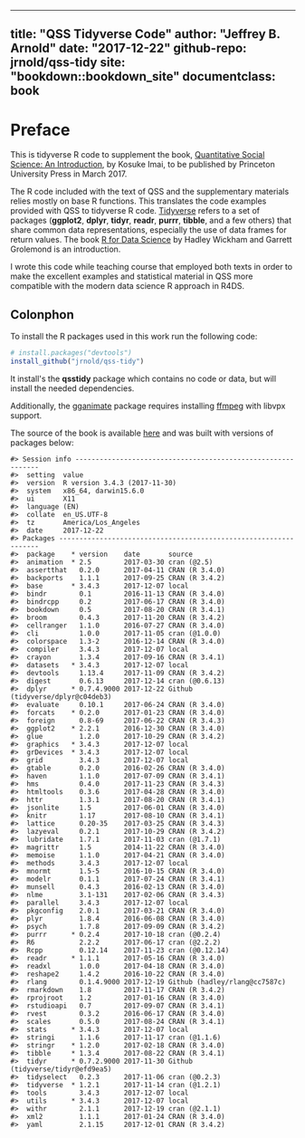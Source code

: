 
---
title: "QSS Tidyverse Code"
author: "Jeffrey B. Arnold"
date: "2017-12-22"
github-repo: jrnold/qss-tidy
site: "bookdown::bookdown_site"
documentclass: book
---

# Preface

This is tidyverse R code to supplement the book, [Quantitative Social Science: An Introduction](http://press.princeton.edu/titles/11025.html), by Kosuke Imai, to
be published by Princeton University Press in March 2017.

The R code included with the text of QSS and the supplementary materials relies mostly on base R functions. 
This translates the code examples provided with QSS to tidyverse R code. 
[Tidyverse](https://github.com/tidyverse/tidyverse) refers to a set of packages (**ggplot2**, **dplyr**, **tidyr**, **readr**, **purrr**, **tibble**,  and a few others) that share common data representations, especially the use of data frames for return values. The book [R for Data Science](http://r4ds.had.co.nz/) by Hadley Wickham and Garrett Grolemond is an introduction. 


I wrote this code while teaching course that employed both texts in order to make the excellent examples and statistical material in QSS more compatible with the modern data science R approach in R4DS.

## Colonphon

To install the R packages used in this work run the following code:

```r
# install.packages("devtools")
install_github("jrnold/qss-tidy")
```
It install's the **qsstidy** package which contains no code or data, but will install the needed dependencies.

Additionally, the [gganimate](https://cran.r-project.org/package=gganimate) package requires installing [ffmpeg](https://ffmpeg.org/) with libvpx support.



The source of the book is available [here](https://github.com/jrnold/qsstidy) and was built with versions of packages below:


```
#> Session info -------------------------------------------------------------
#>  setting  value                       
#>  version  R version 3.4.3 (2017-11-30)
#>  system   x86_64, darwin15.6.0        
#>  ui       X11                         
#>  language (EN)                        
#>  collate  en_US.UTF-8                 
#>  tz       America/Los_Angeles         
#>  date     2017-12-22
#> Packages -----------------------------------------------------------------
#>  package    * version    date       source                          
#>  animation  * 2.5        2017-03-30 cran (@2.5)                     
#>  assertthat   0.2.0      2017-04-11 CRAN (R 3.4.0)                  
#>  backports    1.1.1      2017-09-25 CRAN (R 3.4.2)                  
#>  base       * 3.4.3      2017-12-07 local                           
#>  bindr        0.1        2016-11-13 CRAN (R 3.4.0)                  
#>  bindrcpp     0.2        2017-06-17 CRAN (R 3.4.0)                  
#>  bookdown     0.5        2017-08-20 CRAN (R 3.4.1)                  
#>  broom        0.4.3      2017-11-20 CRAN (R 3.4.2)                  
#>  cellranger   1.1.0      2016-07-27 CRAN (R 3.4.0)                  
#>  cli          1.0.0      2017-11-05 cran (@1.0.0)                   
#>  colorspace   1.3-2      2016-12-14 CRAN (R 3.4.0)                  
#>  compiler     3.4.3      2017-12-07 local                           
#>  crayon       1.3.4      2017-09-16 CRAN (R 3.4.1)                  
#>  datasets   * 3.4.3      2017-12-07 local                           
#>  devtools     1.13.4     2017-11-09 CRAN (R 3.4.2)                  
#>  digest       0.6.13     2017-12-14 cran (@0.6.13)                  
#>  dplyr      * 0.7.4.9000 2017-12-22 Github (tidyverse/dplyr@c04deb3)
#>  evaluate     0.10.1     2017-06-24 CRAN (R 3.4.0)                  
#>  forcats    * 0.2.0      2017-01-23 CRAN (R 3.4.0)                  
#>  foreign      0.8-69     2017-06-22 CRAN (R 3.4.3)                  
#>  ggplot2    * 2.2.1      2016-12-30 CRAN (R 3.4.0)                  
#>  glue         1.2.0      2017-10-29 CRAN (R 3.4.2)                  
#>  graphics   * 3.4.3      2017-12-07 local                           
#>  grDevices  * 3.4.3      2017-12-07 local                           
#>  grid         3.4.3      2017-12-07 local                           
#>  gtable       0.2.0      2016-02-26 CRAN (R 3.4.0)                  
#>  haven        1.1.0      2017-07-09 CRAN (R 3.4.1)                  
#>  hms          0.4.0      2017-11-23 CRAN (R 3.4.3)                  
#>  htmltools    0.3.6      2017-04-28 CRAN (R 3.4.0)                  
#>  httr         1.3.1      2017-08-20 CRAN (R 3.4.1)                  
#>  jsonlite     1.5        2017-06-01 CRAN (R 3.4.0)                  
#>  knitr        1.17       2017-08-10 CRAN (R 3.4.1)                  
#>  lattice      0.20-35    2017-03-25 CRAN (R 3.4.3)                  
#>  lazyeval     0.2.1      2017-10-29 CRAN (R 3.4.2)                  
#>  lubridate    1.7.1      2017-11-03 cran (@1.7.1)                   
#>  magrittr     1.5        2014-11-22 CRAN (R 3.4.0)                  
#>  memoise      1.1.0      2017-04-21 CRAN (R 3.4.0)                  
#>  methods      3.4.3      2017-12-07 local                           
#>  mnormt       1.5-5      2016-10-15 CRAN (R 3.4.0)                  
#>  modelr       0.1.1      2017-07-24 CRAN (R 3.4.1)                  
#>  munsell      0.4.3      2016-02-13 CRAN (R 3.4.0)                  
#>  nlme         3.1-131    2017-02-06 CRAN (R 3.4.3)                  
#>  parallel     3.4.3      2017-12-07 local                           
#>  pkgconfig    2.0.1      2017-03-21 CRAN (R 3.4.0)                  
#>  plyr         1.8.4      2016-06-08 CRAN (R 3.4.0)                  
#>  psych        1.7.8      2017-09-09 CRAN (R 3.4.2)                  
#>  purrr      * 0.2.4      2017-10-18 cran (@0.2.4)                   
#>  R6           2.2.2      2017-06-17 cran (@2.2.2)                   
#>  Rcpp         0.12.14    2017-11-23 cran (@0.12.14)                 
#>  readr      * 1.1.1      2017-05-16 CRAN (R 3.4.0)                  
#>  readxl       1.0.0      2017-04-18 CRAN (R 3.4.0)                  
#>  reshape2     1.4.2      2016-10-22 CRAN (R 3.4.0)                  
#>  rlang        0.1.4.9000 2017-12-19 Github (hadley/rlang@cc7587c)   
#>  rmarkdown    1.8        2017-11-17 CRAN (R 3.4.2)                  
#>  rprojroot    1.2        2017-01-16 CRAN (R 3.4.0)                  
#>  rstudioapi   0.7        2017-09-07 CRAN (R 3.4.1)                  
#>  rvest        0.3.2      2016-06-17 CRAN (R 3.4.0)                  
#>  scales       0.5.0      2017-08-24 CRAN (R 3.4.1)                  
#>  stats      * 3.4.3      2017-12-07 local                           
#>  stringi      1.1.6      2017-11-17 cran (@1.1.6)                   
#>  stringr    * 1.2.0      2017-02-18 CRAN (R 3.4.0)                  
#>  tibble     * 1.3.4      2017-08-22 CRAN (R 3.4.1)                  
#>  tidyr      * 0.7.2.9000 2017-11-30 Github (tidyverse/tidyr@efd9ea5)
#>  tidyselect   0.2.3      2017-11-06 cran (@0.2.3)                   
#>  tidyverse  * 1.2.1      2017-11-14 cran (@1.2.1)                   
#>  tools        3.4.3      2017-12-07 local                           
#>  utils      * 3.4.3      2017-12-07 local                           
#>  withr        2.1.1      2017-12-19 cran (@2.1.1)                   
#>  xml2         1.1.1      2017-01-24 CRAN (R 3.4.0)                  
#>  yaml         2.1.15     2017-12-01 CRAN (R 3.4.2)
```
